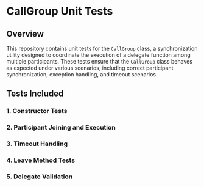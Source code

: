 # CallGroup Unit Tests

## Overview

This repository contains unit tests for the `CallGroup` class, a synchronization utility designed to coordinate the execution of a delegate function among multiple participants. These tests ensure that the `CallGroup` class behaves as expected under various scenarios, including correct participant synchronization, exception handling, and timeout scenarios.

## Tests Included

### 1. Constructor Tests

### 2. Participant Joining and Execution

### 3. Timeout Handling

### 4. Leave Method Tests

### 5. Delegate Validation

